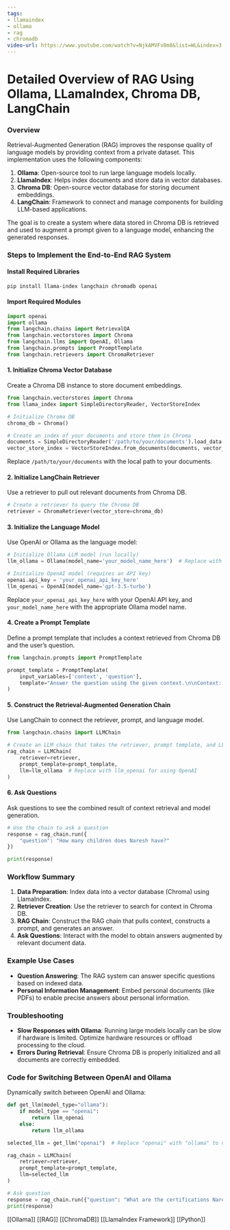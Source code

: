 ```yaml
---
tags:
- llamaindex
- ollama
- rag
- chromadb
video-url: https://www.youtube.com/watch?v=NjkAMVFv8m8&list=WL&index=3
---
```

# Detailed Overview of RAG Using Ollama, LLamaIndex, Chroma DB, LangChain

### Overview

Retrieval-Augmented Generation (RAG) improves the response quality of language models by providing context from a private dataset. This implementation uses the following components:

1. **Ollama**: Open-source tool to run large language models locally.
2. **LlamaIndex**: Helps index documents and store data in vector databases.
3. **Chroma DB**: Open-source vector database for storing document embeddings.
4. **LangChain**: Framework to connect and manage components for building LLM-based applications.

The goal is to create a system where data stored in Chroma DB is retrieved and used to augment a prompt given to a language model, enhancing the generated responses.

### Steps to Implement the End-to-End RAG System

#### Install Required Libraries

```bash
pip install llama-index langchain chromadb openai
```

#### Import Required Modules

```python
import openai
import ollama
from langchain.chains import RetrievalQA
from langchain.vectorstores import Chroma
from langchain.llms import OpenAI, Ollama
from langchain.prompts import PromptTemplate
from langchain.retrievers import ChromaRetriever
```

#### 1. Initialize Chroma Vector Database

Create a Chroma DB instance to store document embeddings.

```python
from langchain.vectorstores import Chroma
from llama_index import SimpleDirectoryReader, VectorStoreIndex

# Initialize Chroma DB
chroma_db = Chroma()

# Create an index of your documents and store them in Chroma
documents = SimpleDirectoryReader('/path/to/your/documents').load_data()
vector_store_index = VectorStoreIndex.from_documents(documents, vector_store=chroma_db)
```

Replace `/path/to/your/documents` with the local path to your documents.

#### 2. Initialize LangChain Retriever

Use a retriever to pull out relevant documents from Chroma DB.

```python
# Create a retriever to query the Chroma DB
retriever = ChromaRetriever(vector_store=chroma_db)
```

#### 3. Initialize the Language Model

Use OpenAI or Ollama as the language model:

```python
# Initialize Ollama LLM model (run locally)
llm_ollama = Ollama(model_name='your_model_name_here')  # Replace with your Ollama model name

# Initialize OpenAI model (requires an API key)
openai.api_key = 'your_openai_api_key_here'
llm_openai = OpenAI(model_name='gpt-3.5-turbo')
```

Replace `your_openai_api_key_here` with your OpenAI API key, and `your_model_name_here` with the appropriate Ollama model name.

#### 4. Create a Prompt Template

Define a prompt template that includes a context retrieved from Chroma DB and the user’s question.

```python
from langchain.prompts import PromptTemplate

prompt_template = PromptTemplate(
    input_variables=['context', 'question'],
    template="Answer the question using the given context.\n\nContext: {context}\n\nQuestion: {question}\n"
)
```

#### 5. Construct the Retrieval-Augmented Generation Chain

Use LangChain to connect the retriever, prompt, and language model.

```python
from langchain.chains import LLMChain

# Create an LLM chain that takes the retriever, prompt template, and LLM model
rag_chain = LLMChain(
    retriever=retriever,
    prompt_template=prompt_template,
    llm=llm_ollama  # Replace with llm_openai for using OpenAI
)
```

#### 6. Ask Questions

Ask questions to see the combined result of context retrieval and model generation.

```python
# Use the chain to ask a question
response = rag_chain.run({
    "question": "How many children does Naresh have?"
})

print(response)
```

### Workflow Summary

1. **Data Preparation**: Index data into a vector database (Chroma) using LlamaIndex.
2. **Retriever Creation**: Use the retriever to search for context in Chroma DB.
3. **RAG Chain**: Construct the RAG chain that pulls context, constructs a prompt, and generates an answer.
4. **Ask Questions**: Interact with the model to obtain answers augmented by relevant document data.

### Example Use Cases

- **Question Answering**: The RAG system can answer specific questions based on indexed data.
- **Personal Information Management**: Embed personal documents (like PDFs) to enable precise answers about personal information.

### Troubleshooting

- **Slow Responses with Ollama**: Running large models locally can be slow if hardware is limited. Optimize hardware resources or offload processing to the cloud.
- **Errors During Retrieval**: Ensure Chroma DB is properly initialized and all documents are correctly embedded.

### Code for Switching Between OpenAI and Ollama

Dynamically switch between OpenAI and Ollama:

```python
def get_llm(model_type="ollama"):
    if model_type == "openai":
        return llm_openai
    else:
        return llm_ollama

selected_llm = get_llm("openai")  # Replace "openai" with "ollama" to use Ollama locally

rag_chain = LLMChain(
    retriever=retriever,
    prompt_template=prompt_template,
    llm=selected_llm
)

# Ask question
response = rag_chain.run({"question": "What are the certifications Naresh has?"})
print(response)
```

[[Ollama]]  [[RAG]]  [[ChromaDB]]  [[LlamaIndex Framework]]  [[Python]]  

